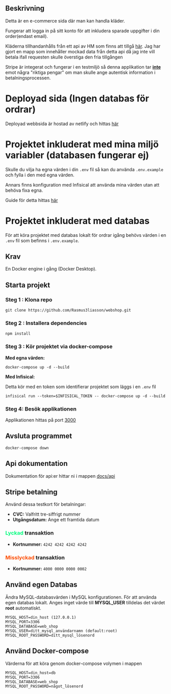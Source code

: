 ## Beskrivning

Detta är en e-commerce sida där man kan handla kläder.

Fungerar att logga in på sitt konto för att inkludera sparade uppgifter i din order(endast email).

Kläderna tillhandanhålls från ett api av HM som finns att tillgå [här](https://rapidapi.com/apidojo/api/hm-hennes-mauritz/). Jag har gjort en mapp som innehåller mockad data från detta api då jag inte vill betala ifall requesten skulle överstiga den fria tillgången

Stripe är integerat och fungerar i en testmiljö så denna applikation tar 
<span style="text-decoration:underline">**inte**</span> emot några "riktiga pengar" om man skulle ange autentisk information i betalningsprocessen.

# Deployad sida (Ingen databas för ordrar)
Deployad webbsida är hostad av netlify och hittas [här](https://webshopclothes.netlify.app/) 

# Projektet inkluderat med mina miljö variabler (databasen fungerar ej)
Skulle du vilja ha egna värden i din `.env` fil så kan du använda `.env.example` och fylla i den med egna värden.

Annars finns konfiguration med Infisical att använda mina värden utan att behöva fixa egna. 

Guide för detta hittas [här](./docs/infisical.md)

# Projektet inkluderat med databas
För att köra projektet med databas lokalt för ordrar igång behövs värden i en `.env` fil som befinns i `.env.example`.

## Krav

En Docker engine i gång (Docker Desktop).

## Starta projekt

### Steg 1 : Klona repo

```
git clone https://github.com/Rasmus3liasson/webshop.git
```

### Steg 2 : Installera dependencies

```
npm install
```

### Steg 3 : Kör projektet via docker-compose
**Med egna värden:**

```
docker-compose up -d --build
```

**Med Infisical:**

Detta kör med en token som identifierar projektet som läggs i en `.env` fil

```
infisical run --token=$INFISICAL_TOKEN -- docker-compose up -d --build
```


### Steg 4: Besök applikationen
Applikationen hittas på port [3000](http://localhost:3000/)

## Avsluta programmet

```
docker-compose down
```

## Api dokumentation

Dokumentation för api:er hittar ni i mappen [docs/api](./docs/api)

## Stripe betalning

Använd dessa testkort för betalningar:

- **CVC:** Valfritt tre-siffrigt nummer
- **Utgångsdatum:** Ange ett framtida datum

### <span style="color:#03fc7f"> Lyckad </span> transaktion

- **Kortnummer:** `4242 4242 4242 4242`

### <span style="color:#fc4e03"> Misslyckad </span> transaktion

- **Kortnummer:** `4000 0000 0000 0002`

## Använd egen Databas

Ändra MySQL-databasvärden i MySQL konfigurationen. För att använda egen databas lokalt. Anges inget värde till **MYSQL_USER** tilldelas det värdet **root** automatiskt.

    MYSQL_HOST=din_host (127.0.0.1)
    MYSQL_PORT=3306
    MYSQL_DATABASE=web_shop
    MYSQL_USER=ditt_mysql_användarnamn (default:root)
    MYSQL_ROOT_PASSWORD=ditt_mysql_lösenord

## Använd Docker-compose

Värderna för att köra genom docker-compose volymen i mappen

    MYSQL_HOST=din_host=db
    MYSQL_PORT=3306
    MYSQL_DATABASE=web_shop
    MYSQL_ROOT_PASSWORD=något_lösenord
